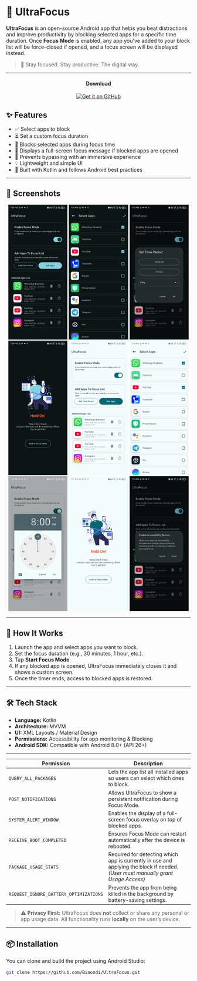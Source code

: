 # 📱 UltraFocus 

**UltraFocus** is an open-source Android app that helps you beat distractions and improve productivity by blocking selected apps for a specific time duration. Once **Focus Mode** is enabled, any app you've added to your block list will be force-closed if opened, and a focus screen will be displayed instead.

> 🧘 Stay focused. Stay productive. The digital way.

---

<div align="center"> 
         
<h4>Download</h4>

<a>[<img src="https://github.com/machiav3lli/oandbackupx/blob/034b226cea5c1b30eb4f6a6f313e4dadcbb0ece4/badge_github.png" alt="Get it on GitHub" height="80">](https://github.com/binondi/UltraFocus/releases) </a>

</div>

## ✨ Features

- ✅ Select apps to block
- ⏳ Set a custom focus duration
- 🚫 Blocks selected apps during focus time
- 🧘 Displays a full-screen focus message if blocked apps are opened
- 🔐 Prevents bypassing with an immersive experience
- 💡 Lightweight and simple UI
- 📱 Built with Kotlin and follows Android best practices

---

## 📸 Screenshots

<div align="center">
  <img src="media/Screenshot_1.jpg" alt="UltraFocus" width="32%">
  <img src="media/Screenshot_2.jpg" alt="UltraFocus" width="32%">
  <img src="media/Screenshot_3.jpg" alt="UltraFocus" width="32%">
</div>

<div align="center">
  <img src="media/Screenshot_4.jpg" alt="UltraFocus" width="32%">
  <img src="media/Screenshot_5.jpg" alt="UltraFocus" width="32%">
    <img src="media/Screenshot_6.jpg" alt="UltraFocus" width="32%">
</div>

<div align="center">
    <img src="media/Screenshot_7.jpg" alt="UltraFocus" width="32%">
    <img src="media/Screenshot_8.jpg" alt="UltraFocus" width="32%">
    <img src="media/Screenshot_9.jpg" alt="UltraFocus" width="32%">
</div>

---

## 🚀 How It Works

1. Launch the app and select apps you want to block.
2. Set the focus duration (e.g., 30 minutes, 1 hour, etc.).
3. Tap **Start Focus Mode**.
4. If any blocked app is opened, UltraFocus immediately closes it and shows a custom screen.
5. Once the timer ends, access to blocked apps is restored.

---

## 🛠️ Tech Stack

- **Language:** Kotlin
- **Architecture:** MVVM
- **UI:** XML Layouts / Material Design
- **Permissions:** Accessibility for app monitoring & Blocking
- **Android SDK:** Compatible with Android 8.0+ (API 26+)

---

| Permission | Description |
|------------|-------------|
| `QUERY_ALL_PACKAGES` | Lets the app list all installed apps so users can select which ones to block. |
| `POST_NOTIFICATIONS` | Allows UltraFocus to show a persistent notification during Focus Mode. |
| `SYSTEM_ALERT_WINDOW` | Enables the display of a full-screen focus overlay on top of blocked apps. |
| `RECEIVE_BOOT_COMPLETED` | Ensures Focus Mode can restart automatically after the device is rebooted. |
| `PACKAGE_USAGE_STATS` | Required for detecting which app is currently in use and applying the block if needed. *(User must manually grant Usage Access)* |
| `REQUEST_IGNORE_BATTERY_OPTIMIZATIONS` | Prevents the app from being killed in the background by battery-saving settings. |

> ⚠️ **Privacy First:** UltraFocus does **not** collect or share any personal or app usage data. All functionality runs **locally** on the user’s device.

---

## 📦 Installation

You can clone and build the project using Android Studio:

```bash
git clone https://github.com/Binondi/UltraFocus.git
